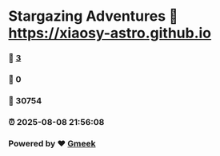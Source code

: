 # Stargazing Adventures :link: https://xiaosy-astro.github.io 
### :page_facing_up: [3](https://xiaosy-astro.github.io/tag.html) 
### :speech_balloon: 0 
### :hibiscus: 30754 
### :alarm_clock: 2025-08-08 21:56:08 
### Powered by :heart: [Gmeek](https://github.com/Meekdai/Gmeek)
